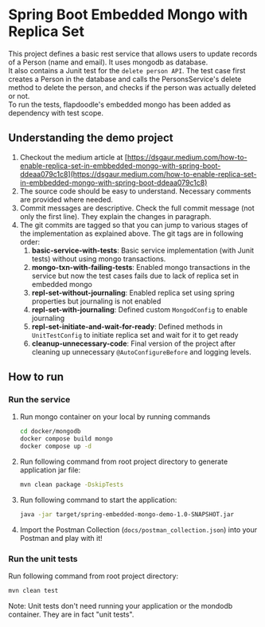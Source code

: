 # Spring Boot Embedded Mongo with Replica Set

This project defines a basic rest service that allows users to update records of a Person (name and email). It uses
mongodb as database.
<br/>
It also contains a Junit test for the `delete person API`. The test case first creates a Person in the database and
calls the PersonsService's delete method to delete the person, and checks if the person was actually deleted or not.
<br/>
To run the tests, flapdoodle's embedded mongo has been added as dependency with test scope.

## Understanding the demo project

1. Checkout the medium article at [https://dsgaur.medium.com/how-to-enable-replica-set-in-embbedded-mongo-with-spring-boot-ddeaa079c1c8](https://dsgaur.medium.com/how-to-enable-replica-set-in-embbedded-mongo-with-spring-boot-ddeaa079c1c8)
2. The source code should be easy to understand. Necessary comments are provided where needed.
3. Commit messages are descriptive. Check the full commit message (not only the first line). They explain the changes in
   paragraph.
3. The git commits are tagged so that you can jump to various stages of the implementation as explained above. The git
   tags are in following order:
    1. **basic-service-with-tests**: Basic service implementation (with Junit tests) without using mongo transactions.
    2. **mongo-txn-with-failing-tests**: Enabled mongo transactions in the service but now the test cases fails due to
       lack of replica set in embedded mongo
    3. **repl-set-without-journaling**: Enabled replica set using spring properties but journaling is not enabled
    4. **repl-set-with-journaling**: Defined custom `MongodConfig` to enable journaling
    5. **repl-set-initiate-and-wait-for-ready**: Defined methods in `UnitTestConfig` to initiate replica set and wait
       for it to get ready
    6. **cleanup-unnecessary-code**: Final version of the project after cleaning up unnecessary `@AutoConfigureBefore`
       and logging levels.

## How to run

### Run the service

1. Run mongo container on your local by running commands
    ```bash
    cd docker/mongodb
    docker compose build mongo
    docker compose up -d
    ```
2. Run following command from root project directory to generate application jar file:
    ```bash 
    mvn clean package -DskipTests
    ``` 
3. Run following command to start the application:
   ```bash
   java -jar target/spring-embedded-mongo-demo-1.0-SNAPSHOT.jar
   ```
4. Import the Postman Collection (`docs/postman_collection.json`) into your Postman and play with it!

### Run the unit tests

Run following command from root project directory:

```bash
mvn clean test
```
Note: Unit tests don't need running your application or the mondodb container. They are in fact "unit tests".
